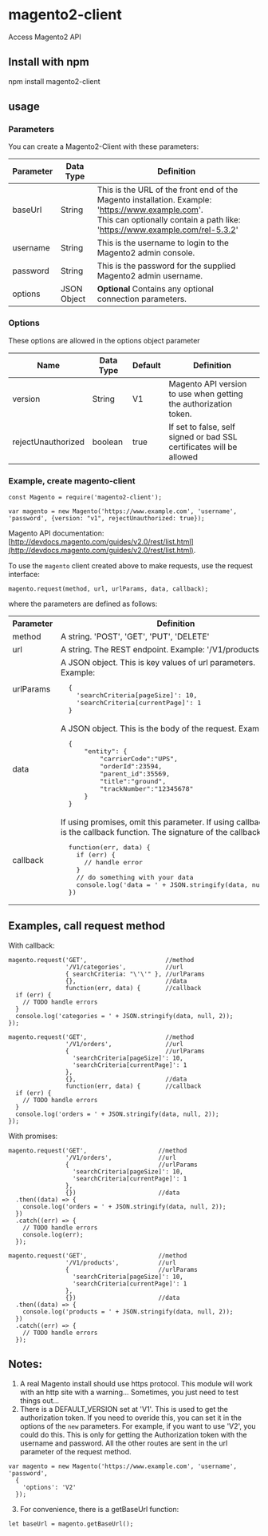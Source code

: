 # magento2-client
Access Magento2 API

## Install with npm

npm install magento2-client

## usage

### Parameters

You can create a Magento2-Client with these parameters:

| Parameter     | Data Type   | Definition                                                                        |
| ------------- | ----------- | --------------------------------------------------------------------------------- |
| baseUrl       | String      | This is the URL of the front end of the Magento installation. Example: 'https://www.example.com'. <br/>This can optionally contain a path like: 'https://www.example.com/rel-5.3.2' |
| username      | String      | This is the username to login to the Magento2 admin console.                      |
| password      | String      | This is the password for the supplied Magento2 admin username.                    |
| options       | JSON Object | **Optional** Contains any optional connection parameters.                         |

### Options

These options are allowed in the options object parameter

| Name               | Data Type | Default | Definition                                                           |
| ------------------ | --------- | ------- | -------------------------------------------------------------------- |
| version            | String    | V1      | Magento API version to use when getting the authorization token.     |
| rejectUnauthorized | boolean   | true    | If set to false, self signed or bad SSL certificates will be allowed |


### Example, create magento-client
```
const Magento = require('magento2-client');

var magento = new Magento('https://www.example.com', 'username', 'password', {version: "v1", rejectUnauthorized: true});
```

Magento API documentation:  [http://devdocs.magento.com/guides/v2.0/rest/list.html](http://devdocs.magento.com/guides/v2.0/rest/list.html).

To use the `magento` client created above to make requests, use the request interface:

```
magento.request(method, url, urlParams, data, callback);
```

where the parameters are defined as follows:

<table>
  <tbody>
    <tr>
      <th align="center">Parameter</th>
      <th align="center">Definition</th>
    </tr>
    <tr>
      <td align="left">
				method
      </td>
      <td align="left">
				A string. 'POST', 'GET', 'PUT', 'DELETE'
      </td>
		</tr>
		<tr>
      <td align="left">
				url
      </td>
      <td align="left">
				A string. The REST endpoint. Example: '/V1/products'.
      </td>
		</tr>
		<tr>
      <td align="left">
				urlParams
      </td>
      <td align="left">
				A JSON object. This is key values of url parameters.  Example: 
<pre>
  { 
    'searchCriteria[pageSize]': 10,
    'searchCriteria[currentPage]': 1 
  }
</pre>
      </td>
    </tr>
    <tr>
      <td align="left">
				data
      </td>
      <td align="left">
				A JSON object. This is the body of the request.  Example:
<pre>
  {
      "entity": {
          "carrierCode":"UPS",
          "orderId":23594,
          "parent_id":35569,
          "title":"ground",
          "trackNumber":"12345678"
      }
  }
</pre>
      </td>
    </tr>
    <tr>
      <td align="left">
				callback
      </td>
      <td align="left">
        If using promises, omit this parameter.  If using callbacks, this is the callback function.  The signature of the callback is:
<pre>
  function(err, data) { 
    if (err) {
      // handle error
    }
    // do something with your data
    console.log('data = ' + JSON.stringify(data, null, 2));
  })
</pre>
      </td>
		</tr>
  </tbody>
</table>

## Examples, call request method

With callback:
```
magento.request('GET',                      //method
                '/V1/categories',           //url
                { searchCriteria: "\'\'" }, //urlParams
                {},                         //data
                function(err, data) {       //callback
  if (err) {
    // TODO handle errors
  }
  console.log('categories = ' + JSON.stringify(data, null, 2));
});

magento.request('GET',                      //method
                '/V1/orders',               //url
                {                           //urlParams
                  'searchCriteria[pageSize]': 10,
                  'searchCriteria[currentPage]': 1 
                },
                {},                         //data
                function(err, data) {       //callback
  if (err) {
    // TODO handle errors
  }
  console.log('orders = ' + JSON.stringify(data, null, 2));
});
```

With promises:
```
magento.request('GET',                    //method
                '/V1/orders',             //url
                {                         //urlParams
                  'searchCriteria[pageSize]': 10,
                  'searchCriteria[currentPage]': 1 
                }, 
                {})                       //data
  .then((data) => { 
    console.log('orders = ' + JSON.stringify(data, null, 2));
  })
  .catch((err) => {
    // TODO handle errors
    console.log(err);
  });

magento.request('GET',                    //method
                '/V1/products',           //url
                {                         //urlParams
                  'searchCriteria[pageSize]': 10,
                  'searchCriteria[currentPage]': 1 
                }, 
                {})                       //data
  .then((data) => { 
    console.log('products = ' + JSON.stringify(data, null, 2));
  })
  .catch((err) => {
    // TODO handle errors
  });
```
## Notes:

1. A real Magento install should use https protocol.  This module will work with an http site with a warning... Sometimes, you just need to test things out...
2. There is a DEFAULT_VERSION set at 'V1'.  This is used to get the authorization token.  If you need to overide this, you can set it in the options of the `new` parameters.  For example, if you want to use 'V2', you could do this.  This is only for getting the Authorization token with the username and password.  All the other routes are sent in the url parameter of the request method.
```
var magento = new Magento('https://www.example.com', 'username', 'password', 
  {
    'options': 'V2'
  });

```
3.  For convenience, there is a getBaseUrl function:
```
let baseUrl = magento.getBaseUrl();
```

